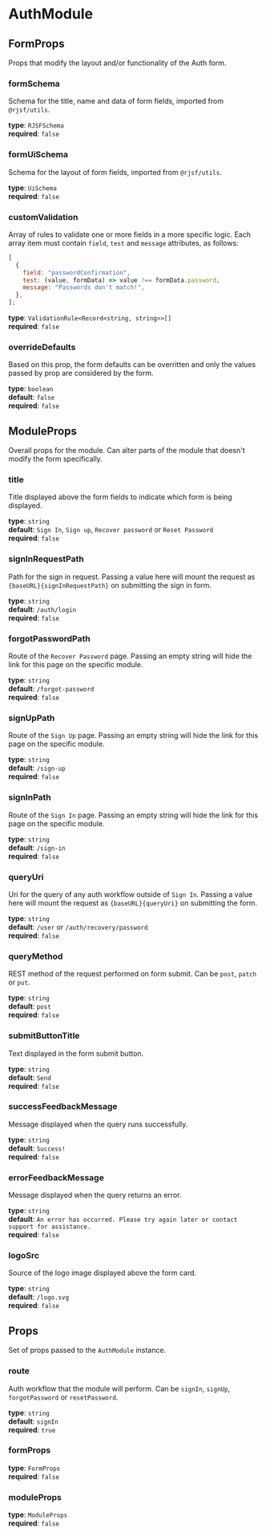 # AuthModule

## **FormProps**

Props that modify the layout and/or functionality of the Auth form.

### **formSchema**

Schema for the title, name and data of form fields, imported from `@rjsf/utils`.

**type**: `RJSFSchema`\
**required**: `false`

### **formUiSchema**

Schema for the layout of form fields, imported from `@rjsf/utils`.

**type**: `UiSchema`\
**required**: `false`

### **customValidation**

Array of rules to validate one or more fields in a more specific logic. Each array item must contain `field`, `test` and `message` attributes, as follows:

```js
[
  {
    field: "passwordConfirmation",
    test: (value, formData) => value !== formData.password,
    message: "Passwords don't match!",
  },
];
```

**type**: `ValidationRule<Record<string, string>>[]`\
**required**: `false`

### **overrideDefaults**

Based on this prop, the form defaults can be overritten and only the values passed by prop are considered by the form.

**type**: `boolean`\
**default**: `false`\
**required**: `false`

## **ModuleProps**

Overall props for the module. Can alter parts of the module that doesn't modify the form specifically.

### **title**

Title displayed above the form fields to indicate which form is being displayed.

**type**: `string`\
**default**: `Sign In`, `Sign up`, `Recover password` or `Reset Password`\
**required**: `false`

### **signInRequestPath**

Path for the sign in request. Passing a value here will mount the request as `{baseURL}{signInRequestPath}` on submitting the sign in form.

**type**: `string`\
**default**: `/auth/login`\
**required**: `false`

### **forgotPasswordPath**

Route of the `Recover Password` page. Passing an empty string will hide the link for this page on the specific module.

**type**: `string`\
**default**: `/forgot-password`\
**required**: `false`

### **signUpPath**

Route of the `Sign Up` page. Passing an empty string will hide the link for this page on the specific module.

**type**: `string`\
**default**: `/sign-up`\
**required**: `false`

### **signInPath**

Route of the `Sign In` page. Passing an empty string will hide the link for this page on the specific module.

**type**: `string`\
**default**: `/sign-in`\
**required**: `false`

### **queryUri**

Uri for the query of any auth workflow outside of `Sign In`. Passing a value here will mount the request as `{baseURL}{queryUri}` on submitting the form.

**type**: `string`\
**default**: `/user` or `/auth/recovery/password`\
**required**: `false`

### **queryMethod**

REST method of the request performed on form submit. Can be `post`, `patch` or `put`.

**type**: `string`\
**default**: `post`\
**required**: `false`

### **submitButtonTitle**

Text displayed in the form submit button.

**type**: `string`\
**default**: `Send`\
**required**: `false`

### **successFeedbackMessage**

Message displayed when the query runs successfully.

**type**: `string`\
**default**: `Success!`\
**required**: `false`

### **errorFeedbackMessage**

Message displayed when the query returns an error.

**type**: `string`\
**default**: `An error has occurred. Please try again later or contact support for assistance.`\
**required**: `false`

### **logoSrc**

Source of the logo image displayed above the form card.

**type**: `string`\
**default**: `/logo.svg`\
**required**: `false`

## Props

Set of props passed to the `AuthModule` instance.

### **route**

Auth workflow that the module will perform. Can be `signIn`, `signUp`, `forgotPassword` or `resetPassword`.

**type**: `string`\
**default**: `signIn`\
**required**: `true`

### **formProps**

**type**: `FormProps`\
**required**: `false`

### **moduleProps**

**type**: `ModuleProps`\
**required**: `false`

